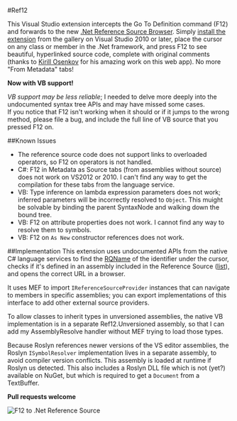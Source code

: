 #Ref12

This Visual Studio extension intercepts the Go To Definition command (F12) and forwards to the new [.Net Reference Source Browser](http://referencesource-beta.microsoft.com/).
Simply [install the extension](http://visualstudiogallery.msdn.microsoft.com/f89b27c5-7d7b-4059-adde-7ccc709fa86e) from the gallery on Visual Studio 2010 or later, place the cursor on any class or member in the .Net framework, and press F12 to see beautiful, hyperlinked source code, complete with original comments  (thanks to [Kirill Osenkov](https://twitter.com/KirillOsenkov) for his amazing work on this web app).
No more "From Metadata" tabs! 

**Now with VB support!**

_VB support may be less reliable_; I needed to delve more deeply into the undocumented syntax tree APIs and may have missed some cases.  
If you notice that F12 isn't working when it should or if it jumps to the wrong method, please file a bug, and include the full line of VB source that you pressed F12 on.

##Known Issues

 - The reference source code does not support links to overloaded operators, so F12 on operators is not handled.
 - C#: F12 in Metadata as Source tabs (from assemblies without source) does not work on VS2012 or 2010.  I can't find any way to get the compilation for these tabs from the language service.
 - VB: Type inference on lambda expression parameters does not work; inferred parameters will be incorrectly resolved to `Object`.  This muight be solvable by binding the parent SyntaxNode and walking down the bound tree.
 - VB: F12 on attribute properties does not work.  I cannot find any way to resolve them to symbols.
 - VB: F12 on `As New` constructor references does not work.

##Implementation
This extension uses undocumented APIs from the native C# language services to find the [RQName](http://msdn.microsoft.com/en-us/library/microsoft.visualstudio.shell.interop.ivsrefactornotify.aspx#remarksToggle "Refactor-Qualified Name") of the identifier under the cursor, checks if it's defined in an assembly included in the Reference Source ([list](http://referencesource-beta.microsoft.com/assemblies.txt)), and opens the correct URL in a browser.

It uses MEF to import `IReferenceSourceProvider` instances that can navigate to members in specific assemblies; you can export implementations of this interface to add other external source providers.

To allow classes to inherit types in unversioned assemblies, the native VB implementation is in a separate Ref12.Unversioned assembly, so that I can add my AssemblyResolve handler without MEF trying to load those types.

Because Roslyn references newer versions of the VS editor assemblies, the Roslyn `ISymbolResolver` implementation lives in a separate assembly, to avoid compiler version conflicts.  This assembly is loaded at runtime if Roslyn us detected.  This also includes a Roslyn DLL file which is not (yet?) available on NuGet, but which is required to get a `Document` from a TextBuffer.

**Pull requests welcome**

![F12 to .Net Reference Source](http://i1.visualstudiogallery.msdn.s-msft.com/f89b27c5-7d7b-4059-adde-7ccc709fa86e/image/file/125181/1/ref12%20screenshot.png)

